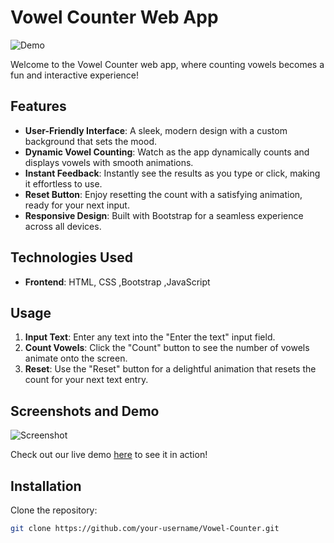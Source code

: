 # Vowel Counter Web App

![Demo](/Vowel-Counter/assests/cartoon-629_128.gif)

Welcome to the Vowel Counter web app, where counting vowels becomes a fun and interactive experience!

## Features

- **User-Friendly Interface**: A sleek, modern design with a custom background that sets the mood.
- **Dynamic Vowel Counting**: Watch as the app dynamically counts and displays vowels with smooth animations.
- **Instant Feedback**: Instantly see the results as you type or click, making it effortless to use.
- **Reset Button**: Enjoy resetting the count with a satisfying animation, ready for your next input.
- **Responsive Design**: Built with Bootstrap for a seamless experience across all devices.

## Technologies Used

- **Frontend**: HTML, CSS ,Bootstrap ,JavaScript

## Usage

1. **Input Text**: Enter any text into the "Enter the text" input field.
2. **Count Vowels**: Click the "Count" button to see the number of vowels animate onto the screen.
3. **Reset**: Use the "Reset" button for a delightful animation that resets the count for your next text entry.

## Screenshots and Demo

![Screenshot](/Vowel-Counter/assests/proof.png)

Check out our live demo [here](https://jayavel2005.github.io/Vowel-Counter/) to see it in action!

## Installation

Clone the repository:

```bash
git clone https://github.com/your-username/Vowel-Counter.git

